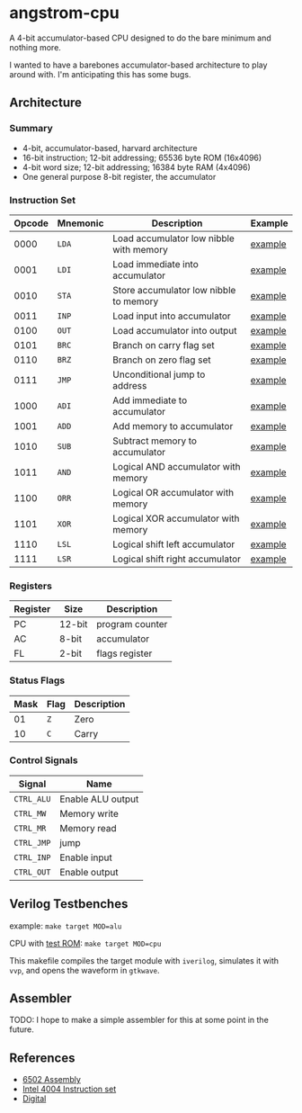 # angstrom-cpu

A 4-bit accumulator-based CPU designed to do the bare minimum and nothing more. 

I wanted to have a barebones accumulator-based architecture to play around with.
I'm anticipating this has some bugs.

## Architecture

### Summary

- 4-bit, accumulator-based, harvard architecture
- 16-bit instruction; 12-bit addressing; 65536 byte ROM (16x4096)
- 4-bit word size; 12-bit addressing; 16384 byte RAM (4x4096)
- One general purpose 8-bit register, the accumulator

### Instruction Set

| Opcode | Mnemonic | Description | Example |
| ------ | -------- | ----------- | ------- |
| 0000   | `LDA`    | Load accumulator low nibble with memory | [example](asm/0000_LDA.asm) | 
| 0001   | `LDI`    | Load immediate into accumulator         | [example](asm/0001_LDI.asm) | 
| 0010   | `STA`    | Store accumulator low nibble to memory  | [example](asm/0010_STA.asm) | 
| 0011   | `INP`    | Load input into accumulator             | [example](asm/0011_INP.asm) | 
| 0100   | `OUT`    | Load accumulator into output            | [example](asm/0100_OUT.asm) | 
| 0101   | `BRC`    | Branch on carry flag set                | [example](asm/0101_BRC.asm) | 
| 0110   | `BRZ`    | Branch on zero flag set                 | [example](asm/0110_BRZ.asm) | 
| 0111   | `JMP`    | Unconditional jump to address           | [example](asm/0111_JMP.asm) | 
| 1000   | `ADI`    | Add immediate to accumulator            | [example](asm/1000_ADI.asm) | 
| 1001   | `ADD`    | Add memory to accumulator               | [example](asm/1001_ADD.asm) | 
| 1010   | `SUB`    | Subtract memory to accumulator          | [example](asm/1010_SUB.asm) | 
| 1011   | `AND`    | Logical AND accumulator with memory     | [example](asm/1011_AND.asm) | 
| 1100   | `ORR`    | Logical OR accumulator with memory      | [example](asm/1100_ORR.asm) | 
| 1101   | `XOR`    | Logical XOR accumulator with memory     | [example](asm/1101_XOR.asm) | 
| 1110   | `LSL`    | Logical shift left accumulator          | [example](asm/1110_LSL.asm) | 
| 1111   | `LSR`    | Logical shift right accumulator         | [example](asm/1111_LSR.asm) | 

### Registers

| Register | Size   | Description     |
| -------- | ------ | ---------       |
| PC       | 12-bit | program counter |
| AC       | 8-bit  | accumulator     |
| FL       | 2-bit  | flags register  |

### Status Flags

| Mask | Flag  | Description |
| ---- | ----- | ----------- |
| 01   | `Z`   | Zero  |
| 10   | `C`   | Carry |

### Control Signals

| Signal     | Name |
| ---------- | ---- |
| `CTRL_ALU` | Enable ALU output |
| `CTRL_MW`  | Memory write |
| `CTRL_MR`  | Memory read  |
| `CTRL_JMP` | jump |
| `CTRL_INP` | Enable input |
| `CTRL_OUT` | Enable output |

## Verilog Testbenches

example: `make target MOD=alu`

CPU with [test ROM](test/test_rom.txt): `make target MOD=cpu`

This makefile compiles the target module with `iverilog`, 
simulates it with `vvp`, and opens the waveform in `gtkwave`.

## Assembler

TODO: I hope to make a simple assembler for this at some point in the future.

## References

- [6502 Assembly](https://en.wikibooks.org/wiki/6502_Assembly)
- [Intel 4004 Instruction set](http://e4004.szyc.org/iset.html)
- [Digital](https://github.com/hneemann/Digital)
